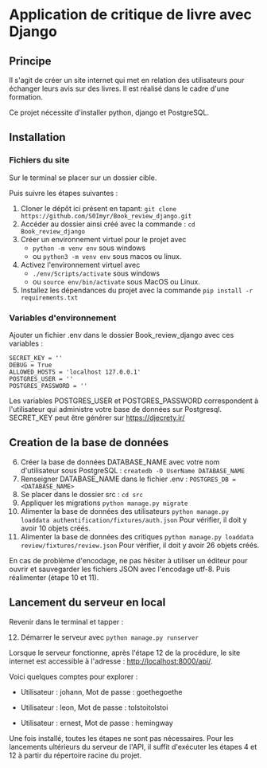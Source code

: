 # Application de critique de livre avec Django

## Principe
Il s'agit de créer un site internet qui met en relation des utilisateurs pour échanger leurs avis sur des livres. Il est réalisé dans le cadre d'une formation.

Ce projet nécessite d'installer python, django et PostgreSQL.

## Installation
### Fichiers du site
Sur le terminal se placer sur un dossier cible.

Puis suivre les étapes suivantes :  
1. Cloner le dépôt ici présent en tapant: `git clone https://github.com/S0Imyr/Book_review_django.git`  
2. Accéder au dossier ainsi créé avec la commande : `cd Book_review_django`  
3. Créer un environnement virtuel pour le projet avec 
    - `python -m venv env` sous windows 
    - ou `python3 -m venv env` sous macos ou linux.
4. Activez l'environnement virtuel avec 
    - `./env/Scripts/activate` sous windows 
    - ou `source env/bin/activate` sous MacOS ou Linux.
5. Installez les dépendances du projet avec la commande `pip install -r requirements.txt`

### Variables d'environnement

Ajouter un fichier .env dans le dossier Book_review_django avec ces variables :
```
SECRET_KEY = ''
DEBUG = True
ALLOWED_HOSTS = 'localhost 127.0.0.1'
POSTGRES_USER = ''
POSTGRES_PASSWORD = ''
```
Les variables POSTGRES_USER et POSTGRES_PASSWORD correspondent à l'utilisateur qui administre votre base de données sur Postgresql.  
SECRET_KEY peut être générer sur https://djecrety.ir/

## Creation de la base de données

6. Créer la base de données DATABASE_NAME avec votre nom d'utilisateur sous PostgreSQL : `createdb -O UserName DATABASE_NAME`
7. Renseigner DATABASE_NAME dans le fichier .env :
`POSTGRES_DB = <DATABASE_NAME>`
8. Se placer dans le dossier src : `cd src`
9. Appliquer les migrations `python manage.py migrate`
10. Alimenter la base de données des utilisateurs `python manage.py loaddata authentification/fixtures/auth.json`
Pour vérifier, il doit y avoir 10 objets créés.
11. Alimenter la base de données des critiques `python manage.py loaddata review/fixtures/review.json`
Pour vérifier, il doit y avoir 26 objets créés.

En cas de problème d'encodage, ne pas hésiter à utiliser un éditeur pour ouvrir et sauvegarder les fichiers JSON avec l'encodage utf-8. Puis réalimenter (étape 10 et 11).

## Lancement du serveur en local
Revenir dans le terminal et tapper :

12. Démarrer le serveur avec `python manage.py runserver`

Lorsque le serveur fonctionne, après l'étape 12 de la procédure, le site internet est accessible à l'adresse : [http://localhost:8000/api/](http://localhost:8000/api/).

Voici quelques comptes pour explorer :
  - Utilisateur : johann, 
  Mot de passe : goethegoethe

  - Utilisateur : leon, 
  Mot de passe : tolstoitolstoi

  - Utilisateur : ernest, 
  Mot de passe : hemingway

Une fois installé, toutes les étapes ne sont pas nécessaires. Pour les lancements ultérieurs du serveur de l'API, il suffit d'exécuter les étapes 4 et 12 à partir du répertoire racine du projet.
